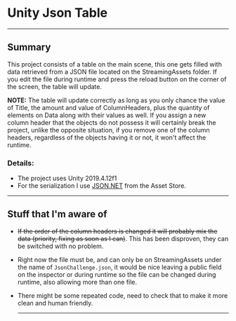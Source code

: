 # Unity Json Table
------

## Summary

This project consists of a table on the main scene, this one gets filled with data retrieved from a JSON file located on the StreamingAssets folder. If you edit the file during runtime and press the reload button on the corner of the screen, the table will update.

**NOTE:** The table will update correctly as long as you only chance the value of Title, the amount and value of ColumnHeaders, plus the quantity of elements on Data along with their values as well. If you assign a new column header that the objects  do not possess it will certainly break the project, unlike the opposite situation, if you remove one of the column headers, regardless of the objects having it or not, it won't affect the runtime. 

### Details:

- The project uses Unity 2019.4.12f1
- For the serialization I use [JSON.NET](https://assetstore.unity.com/packages/tools/input-management/json-net-for-unity-11347) from the Asset Store.

------

## Stuff that I'm aware of

- ~~If the order of the column headers is changed it will probably mix the data (priority, fixing as soon as I can)~~. This has been disproven, they can be switched with no problem.

- Right now the file must be, and can only be on StreamingAssets under the name of `JsonChallenge.json`, it would be nice leaving a public field on the inspector or during runtime so the file can be changed during runtime, also allowing more than one file.

- There might be some repeated code, need to check that to make it more clean and human friendly.

  ------

  